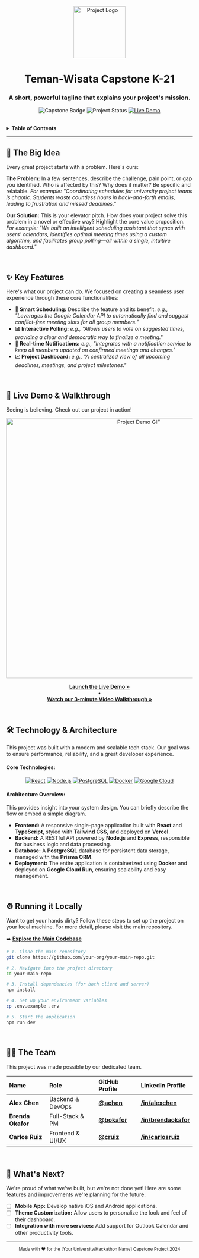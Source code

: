 <div align="center">

  <!-- Project Logo -->
  <img src="URL_TO_YOUR_PROJECT_LOGO" alt="Project Logo" width="140px">

  <!-- Project Title -->
  <h1><b>Teman-Wisata Capstone K-21</b></h1>

  <!-- Project Tagline -->
  <h3>
    A short, powerful tagline that explains your project's mission.
  </h3>

  <!-- Badges -->
  <p>
    <img src="https://img.shields.io/badge/Capstone%20Project-Cornell%20Tech%202024-blue?style=for-the-badge" alt="Capstone Badge">
    <img src="https://img.shields.io/badge/Status-Completed-brightgreen?style=for-the-badge" alt="Project Status">
    <a href="LINK_TO_YOUR_DEMO">
      <img src="https://img.shields.io/badge/Live-Demo-purple?style=for-the-badge&logo=vercel" alt="Live Demo">
    </a>
  </p>
  <br>
</div>

<!-- Table of Contents -->
<details>
  <summary><b>Table of Contents</b></summary>
  <ol>
    <li><a href="#-the-big-idea">The Big Idea</a></li>
    <li><a href="#-key-features">Key Features</a></li>
    <li><a href="#-live-demo--walkthrough">Live Demo & Walkthrough</a></li>
    <li><a href="#-technology--architecture">Technology & Architecture</a></li>
    <li><a href="#-running-it-locally">Running it Locally</a></li>
    <li><a href="#-the-team">The Team</a></li>
    <li><a href="#-whats-next">What's Next?</a></li>
  </ol>
</details>

---

## 🎯 The Big Idea

Every great project starts with a problem. Here's ours:

**The Problem:** In a few sentences, describe the challenge, pain point, or gap you identified. Who is affected by this? Why does it matter? Be specific and relatable. *For example: "Coordinating schedules for university project teams is chaotic. Students waste countless hours in back-and-forth emails, leading to frustration and missed deadlines."*

**Our Solution:** This is your elevator pitch. How does your project solve this problem in a novel or effective way? Highlight the core value proposition. *For example: "We built an intelligent scheduling assistant that syncs with users' calendars, identifies optimal meeting times using a custom algorithm, and facilitates group polling—all within a single, intuitive dashboard."*

<br>

## ✨ Key Features

Here's what our project can do. We focused on creating a seamless user experience through these core functionalities:

*   **🤖 Smart Scheduling:** Describe the feature and its benefit. *e.g., "Leverages the Google Calendar API to automatically find and suggest conflict-free meeting slots for all group members."*
*   **📊 Interactive Polling:** *e.g., "Allows users to vote on suggested times, providing a clear and democratic way to finalize a meeting."*
*   **🔔 Real-time Notifications:** *e.g., "Integrates with a notification service to keep all members updated on confirmed meetings and changes."*
*   **📈 Project Dashboard:** *e.g., "A centralized view of all upcoming deadlines, meetings, and project milestones."*

<br>

## 🚀 Live Demo & Walkthrough

Seeing is believing. Check out our project in action!

<div align="center">
  <a href="LINK_TO_YOUR_LIVE_DEMO_URL" title="Click to view the live application">
    <img src="URL_TO_A_HIGH_QUALITY_GIF_OR_SCREENSHOT_OF_YOUR_APP" alt="Project Demo GIF" width="700px">
  </a>
  <p>
    <a href="LINK_TO_YOUR_LIVE_DEMO_URL"><b>Launch the Live Demo »</b></a>
    <br> • <br>
    <a href="LINK_TO_YOUR_VIDEO_WALKTHROUGH_ON_YOUTUBE/LOOM"><b>Watch our 3-minute Video Walkthrough »</b></a>
  </p>
</div>

<br>

## 🛠️ Technology & Architecture

This project was built with a modern and scalable tech stack. Our goal was to ensure performance, reliability, and a great developer experience.

#### Core Technologies:

<!-- Find icons at: https://devicon.dev/ or https://shields.io/ -->
<p align="center">
  <a href="#"><img alt="React" src="https://img.shields.io/badge/React-20232A?style=for-the-badge&logo=react&logoColor=61DAFB"></a>
  <a href="#"><img alt="Node.js" src="https://img.shields.io/badge/Node.js-339933?style=for-the-badge&logo=nodedotjs&logoColor=white"></a>
  <a href="#"><img alt="PostgreSQL" src="https://img.shields.io/badge/PostgreSQL-316192?style=for-the-badge&logo=postgresql&logoColor=white"></a>
  <a href="#"><img alt="Docker" src="https://img.shields.io/badge/Docker-2496ED?style=for-the-badge&logo=docker&logoColor=white"></a>
  <a href="#"><img alt="Google Cloud" src="https://img.shields.io/badge/Google_Cloud-4285F4?style=for-the-badge&logo=google-cloud&logoColor=white"></a>
</p>

#### Architecture Overview:

This provides insight into your system design. You can briefly describe the flow or embed a simple diagram.

*   **Frontend:** A responsive single-page application built with **React** and **TypeScript**, styled with **Tailwind CSS**, and deployed on **Vercel**.
*   **Backend:** A RESTful API powered by **Node.js** and **Express**, responsible for business logic and data processing.
*   **Database:** A **PostgreSQL** database for persistent data storage, managed with the **Prisma ORM**.
*   **Deployment:** The entire application is containerized using **Docker** and deployed on **Google Cloud Run**, ensuring scalability and easy management.

<!-- Optional: Uncomment and replace with a link to your architecture diagram -->
<!--
<div align="center">
  <img src="URL_TO_ARCHITECTURE_DIAGRAM" alt="Architecture Diagram" width="600px">
  <p><em>Our System Architecture Diagram</em></p>
</div>
-->

<br>

## ⚙️ Running it Locally

Want to get your hands dirty? Follow these steps to set up the project on your local machine. For more detail, please visit the main repository.

➡️ **[Explore the Main Codebase](LINK_TO_YOUR_PRIMARY_PROJECT_REPO)**

```bash
# 1. Clone the main repository
git clone https://github.com/your-org/your-main-repo.git

# 2. Navigate into the project directory
cd your-main-repo

# 3. Install dependencies (for both client and server)
npm install

# 4. Set up your environment variables
cp .env.example .env

# 5. Start the application
npm run dev
```

<br>

## 👨‍💻 The Team

This project was made possible by our dedicated team.

| Name           | Role               | GitHub Profile                                | LinkedIn Profile                                    |
| :------------- | :----------------- | :-------------------------------------------- | :-------------------------------------------------- |
| **Alex Chen**  | Backend & DevOps   | [**@achen**](https://github.com/username)   | [**/in/alexchen**](https://linkedin.com/in/username)   |
| **Brenda Okafor**| Full-Stack & PM    | [**@bokafor**](https://github.com/username) | [**/in/brendaokafor**](https://linkedin.com/in/username) |
| **Carlos Ruiz**| Frontend & UI/UX   | [**@cruiz**](https://github.com/username)   | [**/in/carlosruiz**](https://linkedin.com/in/username)   |

<br>

## 🔮 What's Next?

We're proud of what we've built, but we're not done yet! Here are some features and improvements we're planning for the future:

*   [ ] **Mobile App:** Develop native iOS and Android applications.
*   [ ] **Theme Customization:** Allow users to personalize the look and feel of their dashboard.
*   [ ] **Integration with more services:** Add support for Outlook Calendar and other productivity tools.

---

<div align="center">
  <small>Made with ❤️ for the [Your University/Hackathon Name] Capstone Project 2024</small>
</div>

